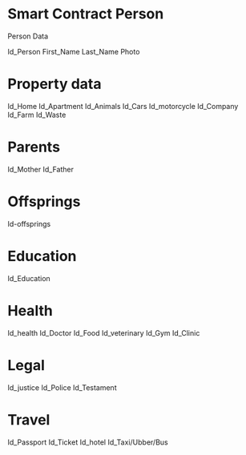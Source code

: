 # Smart Contract Person

Person Data

Id_Person
First_Name
Last_Name
Photo

# Property data

Id_Home
Id_Apartment
Id_Animals
Id_Cars
Id_motorcycle
Id_Company
Id_Farm
Id_Waste

# Parents

Id_Mother
Id_Father

# Offsprings

Id-offsprings

# Education

Id_Education

# Health

Id_health
Id_Doctor
Id_Food
Id_veterinary
Id_Gym
Id_Clinic

# Legal

Id_justice
Id_Police
Id_Testament

# Travel

Id_Passport
Id_Ticket
Id_hotel
Id_Taxi/Ubber/Bus

